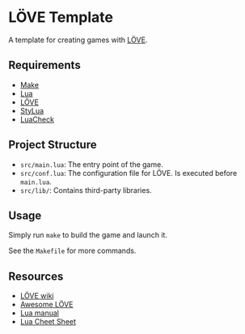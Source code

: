 # LÖVE Template

A template for creating games with [LÖVE](https://love2d.org/).

## Requirements

- [Make](https://www.gnu.org/software/make/)
- [Lua](https://www.lua.org/)
- [LÖVE](https://love2d.org/)
- [StyLua](https://github.com/JohnnyMorganz/StyLua)
- [LuaCheck](https://github.com/lunarmodules/luacheck)

## Project Structure

- `src/main.lua`: The entry point of the game.
- `src/conf.lua`: The configuration file for LÖVE. Is executed before `main.lua`.
- `src/lib/`: Contains third-party libraries.

## Usage

Simply run `make` to build the game and launch it.

See the `Makefile` for more commands.

## Resources

- [LÖVE wiki](https://love2d.org/wiki/Main_Page)
- [Awesome LÖVE](https://github.com/love2d-community/awesome-love2d)
- [Lua manual](https://lua.org/manual/5.4/manual.html)
- [Lua Cheet Sheet](https://devhints.io/lua)
